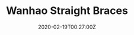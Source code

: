 ---
title: Wanhao Straight Braces
summary: Increases i3 Regidity		 
tags:
- 3d
date: "2020-02-19T00:27:00Z"


# Optional external URL for project (replaces project detail page).
external_link: "/build/wanhao"

image:
  caption: Wanhao Brace
  focal_point: Center
---